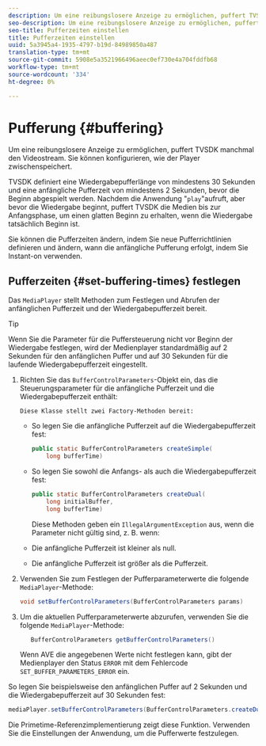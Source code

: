 ```yaml
---
description: Um eine reibungslosere Anzeige zu ermöglichen, puffert TVSDK manchmal den Videostream. Sie können konfigurieren, wie der Player zwischenspeichert.
seo-description: Um eine reibungslosere Anzeige zu ermöglichen, puffert TVSDK manchmal den Videostream. Sie können konfigurieren, wie der Player zwischenspeichert.
seo-title: Pufferzeiten einstellen
title: Pufferzeiten einstellen
uuid: 5a3945a4-1935-4797-b19d-84989850a487
translation-type: tm+mt
source-git-commit: 5908e5a3521966496aeec0ef730e4a704fddfb68
workflow-type: tm+mt
source-wordcount: '334'
ht-degree: 0%

---
```



# Pufferung {#buffering}

Um eine reibungslosere Anzeige zu ermöglichen, puffert TVSDK manchmal den Videostream. Sie können konfigurieren, wie der Player zwischenspeichert.

TVSDK definiert eine Wiedergabepufferlänge von mindestens 30 Sekunden und eine anfängliche Pufferzeit von mindestens 2 Sekunden, bevor die Beginn abgespielt werden. Nachdem die Anwendung &quot;`play`&quot;aufruft, aber bevor die Wiedergabe beginnt, puffert TVSDK die Medien bis zur Anfangsphase, um einen glatten Beginn zu erhalten, wenn die Wiedergabe tatsächlich Beginn ist.

Sie können die Pufferzeiten ändern, indem Sie neue Pufferrichtlinien definieren und ändern, wann die anfängliche Pufferung erfolgt, indem Sie Instant-on verwenden.

## Pufferzeiten {#set-buffering-times} festlegen

Das `MediaPlayer` stellt Methoden zum Festlegen und Abrufen der anfänglichen Pufferzeit und der Wiedergabepufferzeit bereit.

>[!TIP]
>
>Wenn Sie die Parameter für die Puffersteuerung nicht vor Beginn der Wiedergabe festlegen, wird der Medienplayer standardmäßig auf 2 Sekunden für den anfänglichen Puffer und auf 30 Sekunden für die laufende Wiedergabepufferzeit eingestellt.

1. Richten Sie das `BufferControlParameters`-Objekt ein, das die Steuerungsparameter für die anfängliche Pufferzeit und die Wiedergabepufferzeit enthält:

       Diese Klasse stellt zwei Factory-Methoden bereit:
   
   * So legen Sie die anfängliche Pufferzeit auf die Wiedergabepufferzeit fest:

      ```java
      public static BufferControlParameters createSimple( 
          long bufferTime)
      ```

   * So legen Sie sowohl die Anfangs- als auch die Wiedergabepufferzeit fest:

      ```java
      public static BufferControlParameters createDual( 
          long initialBuffer,   
          long bufferTime)
      ```

      Diese Methoden geben ein `IllegalArgumentException` aus, wenn die Parameter nicht gültig sind, z. B. wenn:

   * Die anfängliche Pufferzeit ist kleiner als null.
   * Die anfängliche Pufferzeit ist größer als die Pufferzeit.

1. Verwenden Sie zum Festlegen der Pufferparameterwerte die folgende `MediaPlayer`-Methode:

   ```java
   void setBufferControlParameters(BufferControlParameters params)
   ```

1. Um die aktuellen Pufferparameterwerte abzurufen, verwenden Sie die folgende `MediaPlayer`-Methode:

   ```java
      BufferControlParameters getBufferControlParameters()  
   ```

   Wenn AVE die angegebenen Werte nicht festlegen kann, gibt der Medienplayer den Status `ERROR` mit dem Fehlercode `SET_BUFFER_PARAMETERS_ERROR` ein.

<!--<a id="example_B5C5004188574D8D8AB8525742767280"></a>-->

So legen Sie beispielsweise den anfänglichen Puffer auf 2 Sekunden und die Wiedergabepufferzeit auf 30 Sekunden fest:

```java
mediaPlayer.setBufferControlParameters(BufferControlParameters.createDual(2000, 30000));
```

Die Primetime-Referenzimplementierung zeigt diese Funktion. Verwenden Sie die Einstellungen der Anwendung, um die Pufferwerte festzulegen.
